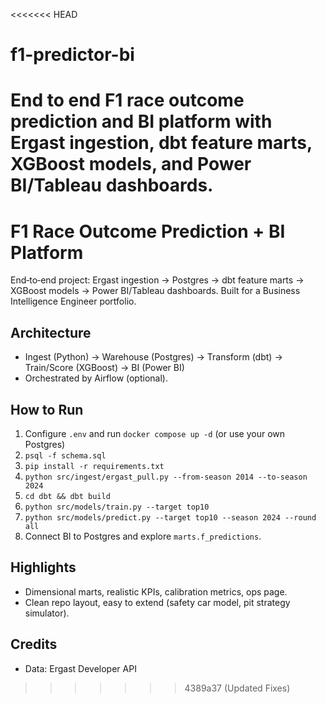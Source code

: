 <<<<<<< HEAD
# f1-predictor-bi
End to end F1 race outcome prediction and BI platform with Ergast ingestion, dbt feature marts, XGBoost models, and Power BI/Tableau dashboards.
=======
# F1 Race Outcome Prediction + BI Platform
End‑to‑end project: Ergast ingestion → Postgres → dbt feature marts → XGBoost models → Power BI/Tableau dashboards. Built for a Business Intelligence Engineer portfolio.

## Architecture
- Ingest (Python) → Warehouse (Postgres) → Transform (dbt) → Train/Score (XGBoost) → BI (Power BI)
- Orchestrated by Airflow (optional).

## How to Run
1. Configure `.env` and run `docker compose up -d` (or use your own Postgres)
2. `psql -f schema.sql`
3. `pip install -r requirements.txt`
4. `python src/ingest/ergast_pull.py --from-season 2014 --to-season 2024`
5. `cd dbt && dbt build`
6. `python src/models/train.py --target top10`
7. `python src/models/predict.py --target top10 --season 2024 --round all`
8. Connect BI to Postgres and explore `marts.f_predictions`.

## Highlights
- Dimensional marts, realistic KPIs, calibration metrics, ops page.
- Clean repo layout, easy to extend (safety car model, pit strategy simulator).

## Credits
- Data: Ergast Developer API
>>>>>>> 4389a37 (Updated Fixes)
